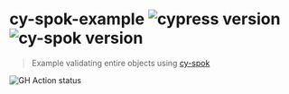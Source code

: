 # cy-spok-example ![cypress version](https://img.shields.io/badge/cypress-8.2.0-brightgreen) ![cy-spok version](https://img.shields.io/badge/cy--spok-1.3.1-brightgreen)
> Example validating entire objects using [cy-spok](https://github.com/bahmutov/cy-spok)

![GH Action status](https://github.com/bahmutov/cy-spok-example/workflows/tests/badge.svg?branch=master)
